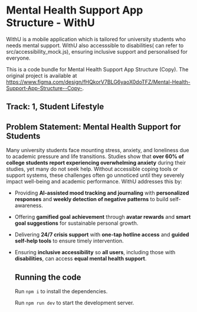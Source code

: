 
  # Mental Health Support App Structure - WithU 
  WithU is a mobile application which is tailored for university students who needs mental support. WithU also accesssible to disabilities( can refer to src/accessibility_mock.js), ensuring inclusive support and personalised for everyone.

  This is a code bundle for Mental Health Support App Structure (Copy). The original project is available at https://www.figma.com/design/fHQkorV7BLG6yaoX0doTFZ/Mental-Health-Support-App-Structure--Copy-.

## Track: 1, Student Lifestyle
## Problem Statement: Mental Health Support for Students 
Many university students face mounting stress, anxiety, and loneliness due to academic pressure and life transitions. Studies show that **over 60% of college students report experiencing overwhelming anxiety** during their studies, yet many do not seek help. Without accessible coping tools or support systems, these challenges often go unnoticed until they severely impact well-being and academic performance. WithU addresses this by:
- Providing **AI-assisted mood tracking and journaling** with **personalized responses** and **weekly detection of negative patterns** to build self-awareness.
- Offering **gamified goal achievement** through **avatar rewards** and **smart goal suggestions** for sustainable personal growth.
- Delivering **24/7 crisis support** with **one-tap hotline access** and **guided self-help tools** to ensure timely intervention.
- Ensuring **inclusive accessibility** so **all users**, including those with **disabilities**, can access **equal mental health support**.

  ## Running the code

  Run `npm i` to install the dependencies.

  Run `npm run dev` to start the development server.
  
